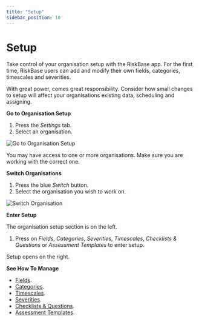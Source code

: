 ```yaml
---
title: "Setup"
sidebar_position: 10
---
```

# Setup

Take control of your organisation setup with the RiskBase app. For the first time, RiskBase users can add and modify their own fields, categories, timescales and severities.

With great power, comes great responsibility. Consider how small changes to setup will affect your organisations existing data, scheduling and assigning.

**Go to Organisation Setup**

1. Press the *Settings* tab.
1. Select an organisation.

![Go to Organisation Setup](/img/support/app/setup/organisation.webp)

You may have access to one or more organisations. Make sure you are working with the correct one.

**Switch Organisations**

1. Press the blue *Switch* button.
1. Select the organisation you wish to work on.

![Switch Organisation](/img/support/app/setup/switchOrganisation.webp)

**Enter Setup**

The organisation setup section is on the left.

1. Press on *Fields*, *Categories*, *Severities*, *Timescales*, *Checklists & Questions* or *Assessment Templates* to enter setup.

Setup opens on the right.

**See How To Manage**

* [Fields](#field-setup).
* [Categories](#category-setup).
* [Timescales](#timescale-setup).
* [Severities](#severity-setup).
* [Checklists & Questions](/support/app/checklist-and-question-setup).
* [Assessment Templates](/support/app/assessment-template-setup).
